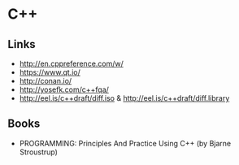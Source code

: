 C++
====


Links
-----

 * http://en.cppreference.com/w/
 * https://www.qt.io/
 * http://conan.io/
 * http://yosefk.com/c++fqa/
 * http://eel.is/c++draft/diff.iso & http://eel.is/c++draft/diff.library


Books
-----

 * PROGRAMMING: Principles And Practice Using C++ (by Bjarne Stroustrup)
